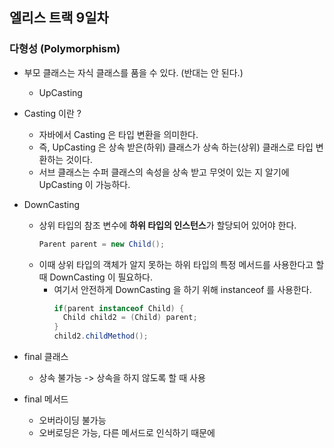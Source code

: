 엘리스 트랙 9일차
-

### 다형성 (Polymorphism)
- 부모 클래스는 자식 클래스를 품을 수 있다. (반대는 안 된다.)
  - UpCasting


- Casting 이란 ?
  - 자바에서 Casting 은 타입 변환을 의미한다.
  - 즉, UpCasting 은 상속 받은(하위) 클래스가 상속 하는(상위) 클래스로 타입 변환하는 것이다.
  - 서브 클래스는 수퍼 클래스의 속성을 상속 받고 무엇이 있는 지 알기에 UpCasting 이 가능하다.
  

- DownCasting
  - 상위 타입의 참조 변수에 **하위 타입의 인스턴스**가 할당되어 있어야 한다.
    ``` java 
    Parent parent = new Child(); 
    ```
  - 이때 상위 타입의 객체가 알지 못하는 하위 타입의 특정 메서드를 사용한다고 할 때 DownCasting 이 필요하다.
    - 여기서 안전하게 DownCasting 을 하기 위해 instanceof 를 사용한다.
      ``` java 
      if(parent instanceof Child) {
        Child child2 = (Child) parent; 
      } 
      child2.childMethod();
      ```
      
- final 클래스
  - 상속 불가능 -> 상속을 하지 않도록 할 때 사용

- final 메서드
  - 오버라이딩 불가능
  - 오버로딩은 가능, 다른 메서드로 인식하기 때문에